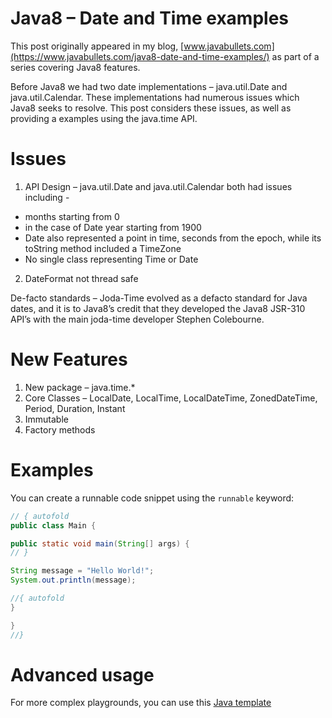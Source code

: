 # Java8 – Date and Time examples

This post originally appeared in my blog, [www.javabullets.com](https://www.javabullets.com/java8-date-and-time-examples/) as part of a series covering Java8 features.

Before Java8 we had two date implementations – java.util.Date and java.util.Calendar. These implementations had numerous issues which Java8 seeks to resolve. This post considers these issues, as well as providing a examples using the java.time API.

# Issues

1. API Design – java.util.Date and java.util.Calendar both had issues including -
 * months starting from 0
 * in the case of Date year starting from 1900
 * Date also represented a point in time, seconds from the epoch, while its toString method included a TimeZone
 * No single class representing Time or Date
2. DateFormat not thread safe

De-facto standards – Joda-Time evolved as a defacto standard for Java dates, and it is to Java8’s credit that they developed the Java8 JSR-310 API’s with the main joda-time developer Stephen Colebourne.

# New Features

1. New package – java.time.*
2. Core Classes – LocalDate, LocalTime, LocalDateTime, ZonedDateTime, Period, Duration, Instant
3. Immutable
4. Factory methods

# Examples

You can create a runnable code snippet using the `runnable` keyword:

```java runnable
// { autofold
public class Main {

public static void main(String[] args) {
// }

String message = "Hello World!";
System.out.println(message);

//{ autofold
}

}
//}
```

# Advanced usage

For more complex playgrounds, you can use this [Java template](https://github.com/TechDotIO/java-template)
